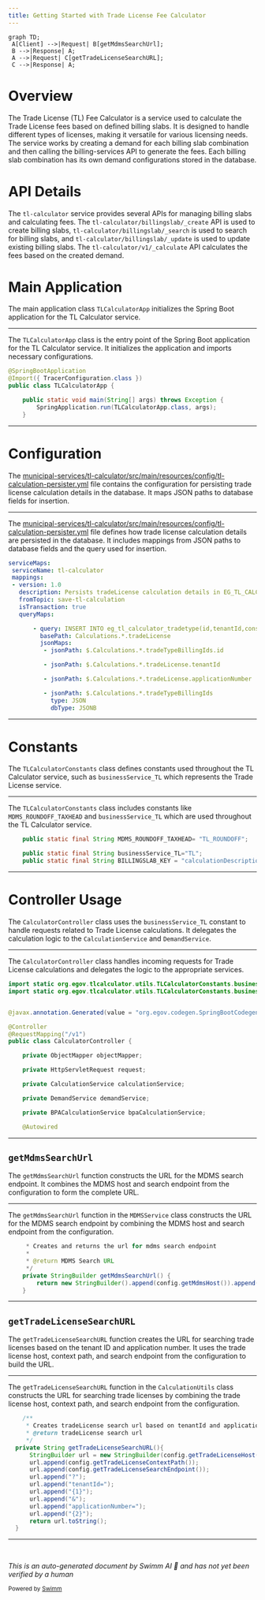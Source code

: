 ```yaml
---
title: Getting Started with Trade License Fee Calculator
---
```

```mermaid
graph TD;
 A[Client] -->|Request| B[getMdmsSearchUrl];
 B -->|Response| A;
 A -->|Request| C[getTradeLicenseSearchURL];
 C -->|Response| A;
```

# Overview

The Trade License (TL) Fee Calculator is a service used to calculate the Trade License fees based on defined billing slabs. It is designed to handle different types of licenses, making it versatile for various licensing needs. The service works by creating a demand for each billing slab combination and then calling the billing-services API to generate the fees. Each billing slab combination has its own demand configurations stored in the database.

# API Details

The <SwmToken path="municipal-services/tl-calculator/src/main/resources/config/tl-calculation-persister.yml" pos="2:4:6" line-data=" serviceName: tl-calculator">`tl-calculator`</SwmToken> service provides several APIs for managing billing slabs and calculating fees. The `tl-calculator/billingslab/_create` API is used to create billing slabs, `tl-calculator/billingslab/_search` is used to search for billing slabs, and `tl-calculator/billingslab/_update` is used to update existing billing slabs. The `tl-calculator/v1/_calculate` API calculates the fees based on the created demand.

# Main Application

The main application class <SwmToken path="municipal-services/tl-calculator/src/main/java/org/egov/TLCalculatorApp.java" pos="12:4:4" line-data="public class TLCalculatorApp {">`TLCalculatorApp`</SwmToken> initializes the Spring Boot application for the TL Calculator service.

<SwmSnippet path="/municipal-services/tl-calculator/src/main/java/org/egov/TLCalculatorApp.java" line="10">

---

The <SwmToken path="municipal-services/tl-calculator/src/main/java/org/egov/TLCalculatorApp.java" pos="12:4:4" line-data="public class TLCalculatorApp {">`TLCalculatorApp`</SwmToken> class is the entry point of the Spring Boot application for the TL Calculator service. It initializes the application and imports necessary configurations.

```java
@SpringBootApplication
@Import({ TracerConfiguration.class })
public class TLCalculatorApp {

    public static void main(String[] args) throws Exception {
        SpringApplication.run(TLCalculatorApp.class, args);
    }
```

---

</SwmSnippet>

# Configuration

The <SwmPath>[municipal-services/tl-calculator/src/main/resources/config/tl-calculation-persister.yml](municipal-services/tl-calculator/src/main/resources/config/tl-calculation-persister.yml)</SwmPath> file contains the configuration for persisting trade license calculation details in the database. It maps JSON paths to database fields for insertion.

<SwmSnippet path="/municipal-services/tl-calculator/src/main/resources/config/tl-calculation-persister.yml" line="1">

---

The <SwmPath>[municipal-services/tl-calculator/src/main/resources/config/tl-calculation-persister.yml](municipal-services/tl-calculator/src/main/resources/config/tl-calculation-persister.yml)</SwmPath> file defines how trade license calculation details are persisted in the database. It includes mappings from JSON paths to database fields and the query used for insertion.

```yaml
serviceMaps:
 serviceName: tl-calculator
 mappings:
 - version: 1.0
   description: Persists tradeLicense calculation details in EG_TL_CALCULATION  table
   fromTopic: save-tl-calculation
   isTransaction: true
   queryMaps:

       - query: INSERT INTO eg_tl_calculator_tradetype(id,tenantId,consumercode,tradeTypeFeeAndBillingSlabIds,createdby, lastmodifiedby, createdtime, lastmodifiedtime) VALUES ( ?, ?, ?, ?, ?, ?, ?, ?);
         basePath: Calculations.*.tradeLicense
         jsonMaps:
          - jsonPath: $.Calculations.*.tradeTypeBillingIds.id

          - jsonPath: $.Calculations.*.tradeLicense.tenantId

          - jsonPath: $.Calculations.*.tradeLicense.applicationNumber

          - jsonPath: $.Calculations.*.tradeTypeBillingIds
            type: JSON
            dbType: JSONB
```

---

</SwmSnippet>

# Constants

The <SwmToken path="municipal-services/tl-calculator/src/main/java/org/egov/tlcalculator/web/controllers/CalculatorController.java" pos="21:12:12" line-data="import static org.egov.tlcalculator.utils.TLCalculatorConstants.businessService_BPA;">`TLCalculatorConstants`</SwmToken> class defines constants used throughout the TL Calculator service, such as <SwmToken path="municipal-services/tl-calculator/src/main/java/org/egov/tlcalculator/utils/TLCalculatorConstants.java" pos="42:9:9" line-data="    public static final String businessService_TL=&quot;TL&quot;;">`businessService_TL`</SwmToken> which represents the Trade License service.

<SwmSnippet path="/municipal-services/tl-calculator/src/main/java/org/egov/tlcalculator/utils/TLCalculatorConstants.java" line="40">

---

The <SwmToken path="municipal-services/tl-calculator/src/main/java/org/egov/tlcalculator/web/controllers/CalculatorController.java" pos="21:12:12" line-data="import static org.egov.tlcalculator.utils.TLCalculatorConstants.businessService_BPA;">`TLCalculatorConstants`</SwmToken> class includes constants like <SwmToken path="municipal-services/tl-calculator/src/main/java/org/egov/tlcalculator/utils/TLCalculatorConstants.java" pos="40:9:9" line-data="    public static final String MDMS_ROUNDOFF_TAXHEAD= &quot;TL_ROUNDOFF&quot;;">`MDMS_ROUNDOFF_TAXHEAD`</SwmToken> and <SwmToken path="municipal-services/tl-calculator/src/main/java/org/egov/tlcalculator/utils/TLCalculatorConstants.java" pos="42:9:9" line-data="    public static final String businessService_TL=&quot;TL&quot;;">`businessService_TL`</SwmToken> which are used throughout the TL Calculator service.

```java
    public static final String MDMS_ROUNDOFF_TAXHEAD= "TL_ROUNDOFF";

    public static final String businessService_TL="TL";
    public static final String BILLINGSLAB_KEY = "calculationDescription";
```

---

</SwmSnippet>

# Controller Usage

The <SwmToken path="municipal-services/tl-calculator/src/main/java/org/egov/tlcalculator/web/controllers/CalculatorController.java" pos="29:4:4" line-data="public class CalculatorController {">`CalculatorController`</SwmToken> class uses the <SwmToken path="municipal-services/tl-calculator/src/main/java/org/egov/tlcalculator/utils/TLCalculatorConstants.java" pos="42:9:9" line-data="    public static final String businessService_TL=&quot;TL&quot;;">`businessService_TL`</SwmToken> constant to handle requests related to Trade License calculations. It delegates the calculation logic to the <SwmToken path="municipal-services/tl-calculator/src/main/java/org/egov/tlcalculator/web/controllers/CalculatorController.java" pos="35:3:3" line-data="	private CalculationService calculationService;">`CalculationService`</SwmToken> and <SwmToken path="municipal-services/tl-calculator/src/main/java/org/egov/tlcalculator/web/controllers/CalculatorController.java" pos="37:3:3" line-data="	private DemandService demandService;">`DemandService`</SwmToken>.

<SwmSnippet path="/municipal-services/tl-calculator/src/main/java/org/egov/tlcalculator/web/controllers/CalculatorController.java" line="21">

---

The <SwmToken path="municipal-services/tl-calculator/src/main/java/org/egov/tlcalculator/web/controllers/CalculatorController.java" pos="29:4:4" line-data="public class CalculatorController {">`CalculatorController`</SwmToken> class handles incoming requests for Trade License calculations and delegates the logic to the appropriate services.

```java
import static org.egov.tlcalculator.utils.TLCalculatorConstants.businessService_BPA;
import static org.egov.tlcalculator.utils.TLCalculatorConstants.businessService_TL;


@javax.annotation.Generated(value = "org.egov.codegen.SpringBootCodegen", date = "2018-09-27T14:56:03.454+05:30")

@Controller
@RequestMapping("/v1")
public class CalculatorController {

	private ObjectMapper objectMapper;

	private HttpServletRequest request;

	private CalculationService calculationService;

	private DemandService demandService;

	private BPACalculationService bpaCalculationService;

	@Autowired
```

---

</SwmSnippet>

## <SwmToken path="municipal-services/tl-calculator/src/main/java/org/egov/tlcalculator/service/MDMSService.java" pos="173:5:5" line-data="    private StringBuilder getMdmsSearchUrl() {">`getMdmsSearchUrl`</SwmToken>

The <SwmToken path="municipal-services/tl-calculator/src/main/java/org/egov/tlcalculator/service/MDMSService.java" pos="173:5:5" line-data="    private StringBuilder getMdmsSearchUrl() {">`getMdmsSearchUrl`</SwmToken> function constructs the URL for the MDMS search endpoint. It combines the MDMS host and search endpoint from the configuration to form the complete URL.

<SwmSnippet path="/municipal-services/tl-calculator/src/main/java/org/egov/tlcalculator/service/MDMSService.java" line="169">

---

The <SwmToken path="municipal-services/tl-calculator/src/main/java/org/egov/tlcalculator/service/MDMSService.java" pos="173:5:5" line-data="    private StringBuilder getMdmsSearchUrl() {">`getMdmsSearchUrl`</SwmToken> function in the <SwmToken path="municipal-services/tl-calculator/src/main/java/org/egov/tlcalculator/service/MDMSService.java" pos="25:4:4" line-data="public class MDMSService {">`MDMSService`</SwmToken> class constructs the URL for the MDMS search endpoint by combining the MDMS host and search endpoint from the configuration.

```java
     * Creates and returns the url for mdms search endpoint
     *
     * @return MDMS Search URL
     */
    private StringBuilder getMdmsSearchUrl() {
        return new StringBuilder().append(config.getMdmsHost()).append(config.getMdmsSearchEndpoint());
    }
```

---

</SwmSnippet>

## <SwmToken path="municipal-services/tl-calculator/src/main/java/org/egov/tlcalculator/utils/CalculationUtils.java" pos="34:5:5" line-data="  private String getTradeLicenseSearchURL(){">`getTradeLicenseSearchURL`</SwmToken>

The <SwmToken path="municipal-services/tl-calculator/src/main/java/org/egov/tlcalculator/utils/CalculationUtils.java" pos="34:5:5" line-data="  private String getTradeLicenseSearchURL(){">`getTradeLicenseSearchURL`</SwmToken> function creates the URL for searching trade licenses based on the tenant ID and application number. It uses the trade license host, context path, and search endpoint from the configuration to build the URL.

<SwmSnippet path="/municipal-services/tl-calculator/src/main/java/org/egov/tlcalculator/utils/CalculationUtils.java" line="30">

---

The <SwmToken path="municipal-services/tl-calculator/src/main/java/org/egov/tlcalculator/utils/CalculationUtils.java" pos="34:5:5" line-data="  private String getTradeLicenseSearchURL(){">`getTradeLicenseSearchURL`</SwmToken> function in the <SwmToken path="municipal-services/tl-calculator/src/main/java/org/egov/tlcalculator/utils/CalculationUtils.java" pos="17:4:4" line-data="public class CalculationUtils {">`CalculationUtils`</SwmToken> class constructs the URL for searching trade licenses by combining the trade license host, context path, and search endpoint from the configuration.

```java
    /**
     * Creates tradeLicense search url based on tenantId and applicationNumber
     * @return tradeLicense search url
     */
  private String getTradeLicenseSearchURL(){
      StringBuilder url = new StringBuilder(config.getTradeLicenseHost());
      url.append(config.getTradeLicenseContextPath());
      url.append(config.getTradeLicenseSearchEndpoint());
      url.append("?");
      url.append("tenantId=");
      url.append("{1}");
      url.append("&");
      url.append("applicationNumber=");
      url.append("{2}");
      return url.toString();
  }
```

---

</SwmSnippet>

&nbsp;

*This is an auto-generated document by Swimm AI 🌊 and has not yet been verified by a human*

<SwmMeta version="3.0.0" repo-id="Z2l0aHViJTNBJTNBRElHSVQtT1NTJTNBJTNBU3dpbW0tRGVtbw==" repo-name="DIGIT-OSS" doc-type="overview"><sup>Powered by [Swimm](/)</sup></SwmMeta>

